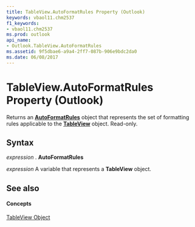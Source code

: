 ```yaml
---
title: TableView.AutoFormatRules Property (Outlook)
keywords: vbaol11.chm2537
f1_keywords:
- vbaol11.chm2537
ms.prod: outlook
api_name:
- Outlook.TableView.AutoFormatRules
ms.assetid: 9f5dbae6-a9a4-2ff7-087b-906e9bdc2da0
ms.date: 06/08/2017
---
```



# TableView.AutoFormatRules Property (Outlook)

Returns an  **[AutoFormatRules](Outlook.AutoFormatRules.md)** object that represents the set of formatting rules applicable to the **[TableView](Outlook.TableView.md)** object. Read-only.


## Syntax

 _expression_ . **AutoFormatRules**

 _expression_ A variable that represents a **TableView** object.


## See also


#### Concepts


[TableView Object](Outlook.TableView.md)

